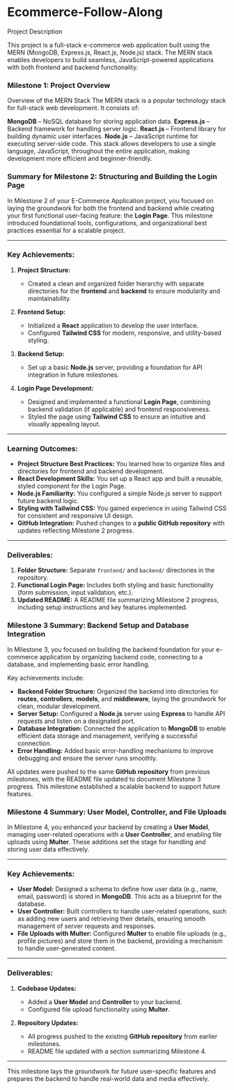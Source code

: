 # Ecommerce-Follow-Along

Project Description

This project is a full-stack e-commerce web application built using the MERN (MongoDB, Express.js, React.js, Node.js) stack. The MERN stack enables developers to build seamless, JavaScript-powered applications with both frontend and backend functionality.

### **Milestone 1: Project Overview**

Overview of the MERN Stack
The MERN stack is a popular technology stack for full-stack web development. It consists of:

**MongoDB** – NoSQL database for storing application data.
**Express.js** – Backend framework for handling server logic.
**React.js** – Frontend library for building dynamic user interfaces.
**Node.js** – JavaScript runtime for executing server-side code.
This stack allows developers to use a single language, JavaScript, throughout the entire application, making development more efficient and beginner-friendly.





### **Summary for Milestone 2: Structuring and Building the Login Page**

In Milestone 2 of your E-Commerce Application project, you focused on laying the groundwork for both the frontend and backend while creating your first functional user-facing feature: the **Login Page**. This milestone introduced foundational tools, configurations, and organizational best practices essential for a scalable project.

---

### **Key Achievements:**
1. **Project Structure:**
   - Created a clean and organized folder hierarchy with separate directories for the **frontend** and **backend** to ensure modularity and maintainability.

2. **Frontend Setup:**
   - Initialized a **React** application to develop the user interface.  
   - Configured **Tailwind CSS** for modern, responsive, and utility-based styling.

3. **Backend Setup:**
   - Set up a basic **Node.js** server, providing a foundation for API integration in future milestones.

4. **Login Page Development:**
   - Designed and implemented a functional **Login Page**, combining backend validation (if applicable) and frontend responsiveness.  
   - Styled the page using **Tailwind CSS** to ensure an intuitive and visually appealing layout.

---

### **Learning Outcomes:**
- **Project Structure Best Practices:** You learned how to organize files and directories for frontend and backend development.
- **React Development Skills:** You set up a React app and built a reusable, styled component for the Login Page.
- **Node.js Familiarity:** You configured a simple Node.js server to support future backend logic.
- **Styling with Tailwind CSS:** You gained experience in using Tailwind CSS for consistent and responsive UI design.
- **GitHub Integration:** Pushed changes to a **public GitHub repository** with updates reflecting Milestone 2 progress.

---

### **Deliverables:**
1. **Folder Structure:** Separate `frontend/` and `backend/` directories in the repository.
2. **Functional Login Page:** Includes both styling and basic functionality (form submission, input validation, etc.).
3. **Updated README:** A README file summarizing Milestone 2 progress, including setup instructions and key features implemented.





### **Milestone 3 Summary: Backend Setup and Database Integration**

In Milestone 3, you focused on building the backend foundation for your e-commerce application by organizing backend code, connecting to a database, and implementing basic error handling.

Key achievements include:  
- **Backend Folder Structure:** Organized the backend into directories for **routes**, **controllers**, **models**, and **middleware**, laying the groundwork for clean, modular development.  
- **Server Setup:** Configured a **Node.js** server using **Express** to handle API requests and listen on a designated port.  
- **Database Integration:** Connected the application to **MongoDB** to enable efficient data storage and management, verifying a successful connection.  
- **Error Handling:** Added basic error-handling mechanisms to improve debugging and ensure the server runs smoothly.  

All updates were pushed to the same **GitHub repository** from previous milestones, with the README file updated to document Milestone 3 progress. This milestone established a scalable backend to support future features.





### **Milestone 4 Summary: User Model, Controller, and File Uploads**

In Milestone 4, you enhanced your backend by creating a **User Model**, managing user-related operations with a **User Controller**, and enabling file uploads using **Multer**. These additions set the stage for handling and storing user data effectively.

---

### **Key Achievements:**
- **User Model:** Designed a schema to define how user data (e.g., name, email, password) is stored in **MongoDB**. This acts as a blueprint for the database.  
- **User Controller:** Built controllers to handle user-related operations, such as adding new users and retrieving their details, ensuring smooth management of server requests and responses.  
- **File Uploads with Multer:** Configured **Multer** to enable file uploads (e.g., profile pictures) and store them in the backend, providing a mechanism to handle user-generated content.  

---

### **Deliverables:**
1. **Codebase Updates:**  
   - Added a **User Model** and **Controller** to your backend.  
   - Configured file upload functionality using **Multer**.  

2. **Repository Updates:**  
   - All progress pushed to the existing **GitHub repository** from earlier milestones.  
   - README file updated with a section summarizing Milestone 4.  

---

This milestone lays the groundwork for future user-specific features and prepares the backend to handle real-world data and media effectively.